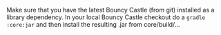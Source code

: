 Make sure that you have the latest Bouncy Castle (from git) installed as a library dependency. In your local Bouncy 
Castle checkout do a `gradle :core:jar` and then install the resulting .jar from core/build/...
